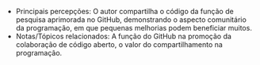 
- Principais percepções: O autor compartilha o código da função de pesquisa aprimorada no GitHub, demonstrando o aspecto comunitário da programação, em que pequenas melhorias podem beneficiar muitos.
- Notas/Tópicos relacionados: A função do GitHub na promoção da colaboração de código aberto, o valor do compartilhamento na programação.